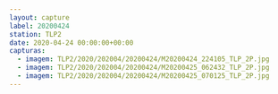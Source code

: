 ```yaml
---
layout: capture
label: 20200424
station: TLP2
date: 2020-04-24 00:00:00+00:00
capturas:
  - imagem: TLP2/2020/202004/20200424/M20200424_224105_TLP_2P.jpg
  - imagem: TLP2/2020/202004/20200424/M20200425_062432_TLP_2P.jpg
  - imagem: TLP2/2020/202004/20200424/M20200425_070125_TLP_2P.jpg
---
```

